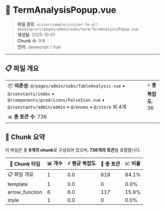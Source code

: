 # 📄 TermAnalysisPopup.vue

> **파일 경로**: `vizier(sample)/vizier-fe-all-develop/src/pages/admin/subs/term/TermAnalysisPopup.vue`  
> **생성일**: 2025-10-01  
> **Chunk 수**: 9개  
> **언어**: Javascript / Vue
---





## 📋 파일 개요

| | |
|--|--|
| 📦 **의존성**: `@/pages/admin/subs/TableAnalysis.vue` • `@/constants/index` • `@/components/prod/icons/FalseIcon.vue` • `@/constants/admin/admin` • `@/enums` • `@/store` 외 4개 | ⚡ **총 복잡도**: 36 |
| 📊 **총 토큰 수**: 736 |  |






## 🧩 Chunk 요약

이 파일은 총 **9개의 chunk**로 구성되어 있으며, **736개의 토큰**을 포함합니다.

| 🧩 Chunk 타입 | 📊 개수 | ⚡ 평균 복잡도 | 📝 총 토큰 | 📈 비율 |
|---------------|--------|-------------|----------|--------|
| 📋 파일 개요 | 1 | 0.0 | 619 | 84.1% |
| template | 1 | 0.0 | 0 | 0.0% |
| arrow_function | 6 | 6.0 | 117 | 15.9% |
| style | 1 | 0.0 | 0 | 0.0% |

